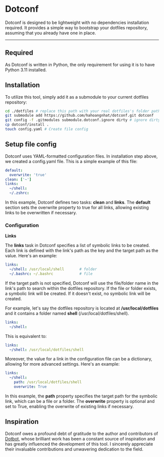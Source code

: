 # Dotconf
Dotconf is designed to be lightweight with no dependencies installation required. It provides a simple way to bootstrap your dotfiles repository, assuming that you already have one in place.

---
## Required
As Dotconf is written in Python, the only requirement for using it is to have Python 3.11 installed.

## Installation

To utilize this tool, simply add it as a submodule to your current dotfiles repository:
```bash
cd ./dotfiles # replace this path with your real dotfiles's folder path
git submodule add https://github.com/hahoangnhat/dotconf.git dotconf
git config -f .gitmodules submodule.dotconf.ignore dirty # ignore dirty commits in the submodule
cp dotconf/install .
touch config.yaml # Create file config
```
## Setup file config

Dotconf uses YAML-formatted configuration files. In installation step above, we created a config.yaml file. This is a simple example of this file:
```yaml
default:
  overwrite: 'true'
clean: ['~']
links:
  ~/shell:
  ~/.zshrc:
```

In this example, Dotconf defines two tasks: **clean** and **links**. The **default** section sets the overwrite property to true for all links, allowing existing links to be overwritten if necessary.

### Configuration

**Links**

The **links** task in Dotconf specifies a list of symbolic links to be created. Each link is defined with the link's path as the key and the target path as the value. Here's an example:
```yaml
links:
  ~/shell: /usr/local/shell       # folder
  ~/.bashrc: ~/.bashrc            # file
```

If the target path is not specified, Dotconf will use the file/folder name in the link's path to search within the dotfiles repository. If the file or folder exists, a symbolic link will be created. If it doesn't exist, no symbolic link will be created.

For example, let's say the dotfiles repository is located at **/usr/local/dotfiles** and it contains a folder named **shell** (/usr/local/dotfiles/shell).

```yaml
links:
  ~/shell:
```

This is equivalent to:
```yaml
links:
  ~/shell: /usr/local/dotfiles/shell
```

Moreover, the value for a link in the configuration file can be a dictionary, allowing for more advanced settings. Here's an example:
```yaml
links:
  ~/shell:
    path: /usr/local/dotfiles/shell
    overwrite: True
```
In this example, the **path** property specifies the target path for the symbolic link, which can be a file or a folder.
The **overwrite** property is optional and set to True, enabling the overwrite of existing links if necessary.

## Inspiration
Dotconf owes a profound debt of gratitude to the author and contributors of [Dotbot][dotconf], whose brilliant work has been a constant source of inspiration and has greatly influenced the development of this tool. I sincerely appreciate their invaluable contributions and unwavering dedication to the field.

<!-- Links -->
[dotconf]: https://github.com/anishathalye/dotbot
